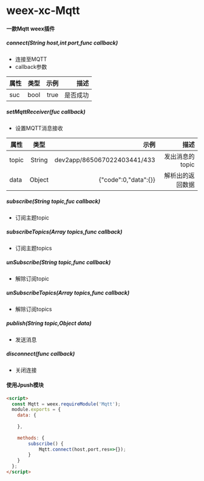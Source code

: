 # weex-xc-Mqtt

#### 一款Mqtt weex插件




#####  connect(String host,int port,func callback)
+ 连接至MQTT
+ callback参数

| 属性       		| 类型	     	| 示例		  | 描述              |
| ------------- 	|:---------:	| -----:	  | ----------:      |
|suc		|bool		|true	  | 是否成功|


#####  setMqttReceiver(fuc callback)
+ 设置MQTT消息接收

| 属性       		| 类型	     	| 示例		  | 描述              |
| ------------- 	|:---------:	| -----:	  | ----------:      |
|topic		|String		|dev2app/865067022403441/433	  | 发出消息的topic|
|data		|Object		| {"code":0,"data":{}}  | 解析出的返回数据      |



#####  subscribe(String topic,fuc callback)
+ 订阅主题topic 

#####  subscribeTopics(Array topics,func callback)
+ 订阅主题topics 

#####  unSubscribe(String topic,func callback)
+ 解除订阅topic

#####  unSubscribeTopics(Array topics,func callback)
+ 解除订阅topics

##### publish(String topic,Object data)
+ 发送消息

##### disconnect(func callback)
+ 关闭连接

#### 使用Jpush模块

``` html 
<script>
  const Mqtt = weex.requireModule('Mqtt');
  module.exports = {
    data: {
      
    },
    
    methods: {
	    subscribe() {
			Mqtt.connect(host,port,res=>{});
		}
	}
  };
</script>
```
